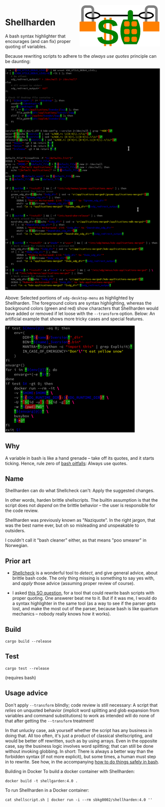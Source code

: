 <img src="img/logo.png" align="right"/>

Shellharden
=========

A bash syntax highlighter that encourages (and can fix) proper quoting of variables.

Because rewriting scripts to adhere to the *always use quotes* principle can be daunting:

![real-world example](img/ex-realworld.png)

Above: Selected portions of `xdg-desktop-menu` as highlighted by Shellharden.
The foreground colors are syntax highlighting, whereas the background colors
(green and red) show characters that Shellharden would have added or removed
if let loose with the `--transform` option.
Below: An artificial example that shows more tricky cases and special features.

![artificial example](img/ex-artificial.png)

Why
---

A variable in bash is like a hand grenade – take off its quotes, and it starts ticking. Hence, rule zero of [bash pitfalls][1]: Always use quotes.

Name
----

Shellharden can do what Shellcheck can't: Apply the suggested changes.

In other words, harden brittle shellscripts.
The builtin assumption is that the script does not *depend* on the brittle behavior –
the user is responsible for the code review.

Shellharden was previously known as "Naziquote".
In the right jargon, that was the best name ever,
but oh so misleading and unspeakable to outsiders.

I couldn't call it "bash cleaner" either, as that means "poo smearer" in Norwegian.

Prior art
---------

* [Shellcheck][2] is a wonderful tool to *detect*, and give general advice, about brittle bash code. The only thing missing is something to say yes with, and *apply* those advice (assuming proper review of course).

* I asked [this SO question][3], for a tool that could rewrite bash scripts with proper quoting. One answerer beat me to it. But if it was me, I would do a syntax highlighter in the same tool (as a way to see if the parser gets lost, and make the most out of the parser, because bash is like quantum mechanics – nobody really knows how it works).

Build
-----

    cargo build --release

Test
----

    cargo test --release

(requires bash)

Usage advice
------------

Don't apply `--transform` blindly; code review is still necessary: A script that *relies* on unquoted behavior (implicit word splitting and glob expansion from variables and command substitutions) to work as intended will do none of that after getting the `--transform` treatment!

In that unlucky case, ask yourself whether the script has any business in doing that. All too often, it's just a product of classical shellscripting, and would be better off rewritten, such as by using arrays. Even in the opposite case, say the business logic involves word splitting; that can still be done without invoking globbing. In short: There is always a better way than the forbidden syntax (if not more explicit), but some times, a human must step in to rewrite. See how, in the accompanying [how to do things safely in bash](how_to_do_things_safely_in_bash.md).

Building in Docker
To build a docker container with Shellharden:
```
docker build -t shellgarden:4.0 .
```
To run Shellharden in a Docker container:
```
cat shellscript.sh | docker run -i --rm sbkg0002/shellharden:4.0 ''
```

[1]: http://mywiki.wooledge.org/BashPitfalls
[2]: https://www.shellcheck.net/
[3]: http://stackoverflow.com/questions/41104131/tool-to-automatically-rewrite-a-bash-script-with-proper-quoting
